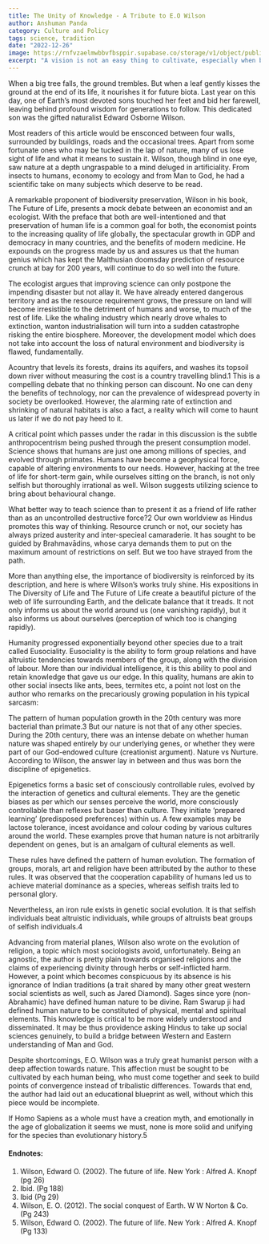 ```yaml
---
title: The Unity of Knowledge - A Tribute to E.O Wilson
author: Anshuman Panda
category: Culture and Policy
tags: science, tradition
date: "2022-12-26"
image: https://rnfvzaelmwbbvfbsppir.supabase.co/storage/v1/object/public/brhatwebsite/05dhiti/54.webp
excerpt: "A vision is not an easy thing to cultivate, especially when being tied up in the mundanities of life. Thankfully, we have the work of great men to guide us. This is our tribute to the great humanist and naturalist, Edward Wilson."
---
```


When a big tree falls, the ground trembles. But when a leaf gently kisses the ground at the end of its life, it nourishes it for future biota. Last year on this day, one of Earth’s most devoted sons touched her feet and bid her farewell, leaving behind profound wisdom for generations to follow. This dedicated son was the gifted naturalist Edward Osborne Wilson.

Most readers of this article would be ensconced between four walls, surrounded by buildings, roads and the occasional trees. Apart from some fortunate ones who may be tucked in the lap of nature, many of us lose sight of life and what it means to sustain it. Wilson, though blind in one eye, saw nature at a depth ungraspable to a mind deluged in artificiality. From insects to humans, economy to ecology and from Man to God, he had a scientific take on many subjects which deserve to be read.

A remarkable proponent of biodiversity preservation, Wilson in his book, The Future of Life, presents a mock debate between an economist and an ecologist. With the preface that both are well-intentioned and that preservation of human life is a common goal for both, the economist points to the increasing quality of life globally, the spectacular growth in GDP and democracy in many countries, and the benefits of modern medicine. He expounds on the progress made by us and assures us that the human genius which has kept the Malthusian doomsday prediction of resource crunch at bay for 200 years, will continue to do so well into the future.

The ecologist argues that improving science can only postpone the impending disaster but not allay it. We have already entered dangerous territory and as the resource requirement grows, the pressure on land will become irresistible to the detriment of humans and worse, to much of the rest of life. Like the whaling industry which nearly drove whales to extinction, wanton industrialisation will turn into a sudden catastrophe risking the entire biosphere. Moreover, the development model which does not take into account the loss of natural environment and biodiversity is flawed, fundamentally.

Acountry that levels its forests, drains its aquifers, and washes its topsoil down river without measuring the cost is a country travelling blind.1
This is a compelling debate that no thinking person can discount. No one can deny the benefits of technology, nor can the prevalence of widespread poverty in society be overlooked. However, the alarming rate of extinction and shrinking of natural habitats is also a fact, a reality which will come to haunt us later if we do not pay heed to it.

A critical point which passes under the radar in this discussion is the subtle anthropocentrism being pushed through the present consumption model. Science shows that humans are just one among millions of species, and evolved through primates. Humans have become a geophysical force, capable of altering environments to our needs. However, hacking at the tree of life for short-term gain, while ourselves sitting on the branch, is not only selfish but thoroughly irrational as well. Wilson suggests utilizing science to bring about behavioural change.

What better way to teach science than to present it as a friend of life rather than as an uncontrolled destructive force?2
Our own worldview as Hindus promotes this way of thinking. Resource crunch or not, our society has always prized austerity and inter-specieal camaraderie. It has sought to be guided by Brahmavādins, whose carya demands them to put on the maximum amount of restrictions on self. But we too have strayed from the path.

More than anything else, the importance of biodiversity is reinforced by its description, and here is where Wilson’s works truly shine. His expositions in The Diversity of Life and The Future of Life create a beautiful picture of the web of life surrounding Earth, and the delicate balance that it treads. It not only informs us about the world around us (one vanishing rapidly), but it also informs us about ourselves (perception of which too is changing rapidly).

Humanity progressed exponentially beyond other species due to a trait called Eusociality. Eusociality is the ability to form group relations and have altruistic tendencies towards members of the group, along with the division of labour. More than our individual intelligence, it is this ability to pool and retain knowledge that gave us our edge. In this quality, humans are akin to other social insects like ants, bees, termites etc, a point not lost on the author who remarks on the precariously growing population in his typical sarcasm:

The pattern of human population growth in the 20th century was more bacterial than primate.3
But our nature is not that of any other species. During the 20th century, there was an intense debate on whether human nature was shaped entirely by our underlying genes, or whether they were part of our God-endowed culture (creationist argument). Nature vs Nurture. According to Wilson, the answer lay in between and thus was born the discipline of epigenetics.

Epigenetics forms a basic set of consciously controllable rules, evolved by the interaction of genetics and cultural elements. They are the genetic biases as per which our senses perceive the world, more consciously controllable than reflexes but baser than culture. They initiate ‘prepared learning’ (predisposed preferences) within us. A few examples may be lactose tolerance, incest avoidance and colour coding by various cultures around the world. These examples prove that human nature is not arbitrarily dependent on genes, but is an amalgam of cultural elements as well.

These rules have defined the pattern of human evolution. The formation of groups, morals, art and religion have been attributed by the author to these rules. It was observed that the cooperation capability of humans led us to achieve material dominance as a species, whereas selfish traits led to personal glory.

Nevertheless, an iron rule exists in genetic social evolution. It is that selfish individuals beat altruistic individuals, while groups of altruists beat groups of selfish individuals.4

Advancing from material planes, Wilson also wrote on the evolution of religion, a topic which most sociologists avoid, unfortunately. Being an agnostic, the author is pretty plain towards organised religions and the claims of experiencing divinity through herbs or self-inflicted harm. However, a point which becomes conspicuous by its absence is his ignorance of Indian traditions (a trait shared by many other great western social scientists as well, such as Jared Diamond). Sages since yore (non-Abrahamic) have defined human nature to be divine. Ram Swarup ji had defined human nature to be constituted of physical, mental and spiritual elements. This knowledge is critical to be more widely understood and disseminated. It may be thus providence asking Hindus to take up social sciences genuinely, to build a bridge between Western and Eastern understanding of Man and God.

Despite shortcomings, E.O. Wilson was a truly great humanist person with a deep affection towards nature. This affection must be sought to be cultivated by each human being, who must come together and seek to build points of convergence instead of tribalistic differences. Towards that end, the author had laid out an educational blueprint as well, without which this piece would be incomplete.

If Homo Sapiens as a whole must have a creation myth, and emotionally in the age of globalization it seems we must, none is more solid and unifying for the species than evolutionary history.5

#### Endnotes:
1. Wilson, Edward O. (2002). The future of life. New York : Alfred A. Knopf (pg 26)
2. Ibid. (Pg 188)
3. Ibid (Pg 29)
4. Wilson, E. O. (2012). The social conquest of Earth. W W Norton & Co. (Pg 243)
5. Wilson, Edward O. (2002). The future of life. New York : Alfred A. Knopf (Pg 133)

